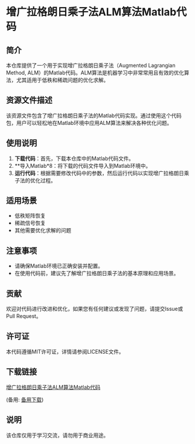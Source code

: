 # 增广拉格朗日乘子法ALM算法Matlab代码

## 简介

本仓库提供了一个用于实现增广拉格朗日乘子法（Augmented Lagrangian Method, ALM）的Matlab代码。ALM算法是机器学习中非常常用且有效的优化算法，尤其适用于低秩和稀疏问题的优化求解。

## 资源文件描述

该资源文件包含了增广拉格朗日乘子法的Matlab代码实现。通过使用这个代码包，用户可以轻松地在Matlab环境中应用ALM算法来解决各种优化问题。

## 使用说明

1. **下载代码**：首先，下载本仓库中的Matlab代码文件。
2. **导入Matlab*8：将下载的代码文件导入到Matlab环境中。
3. **运行代码**：根据需要修改代码中的参数，然后运行代码以实现增广拉格朗日乘子法的优化过程。

## 适用场景

- 低秩矩阵恢复
- 稀疏信号恢复
- 其他需要优化求解的问题

## 注意事项

- 请确保Matlab环境已正确安装并配置。
- 在使用代码前，建议先了解增广拉格朗日乘子法的基本原理和应用场景。

## 贡献

欢迎对代码进行改进和优化，如果您有任何建议或发现了问题，请提交Issue或Pull Request。

## 许可证

本代码遵循MIT许可证，详情请参阅LICENSE文件。

## 下载链接
[增广拉格朗日乘子法ALM算法Matlab代码](https://pan.quark.cn/s/bb39e1cba211) 

(备用: [备用下载](https://pan.baidu.com/s/1hJtB8i_jfda_wYIS6FPSmg?pwd=1234))

## 说明

该仓库仅用于学习交流，请勿用于商业用途。
